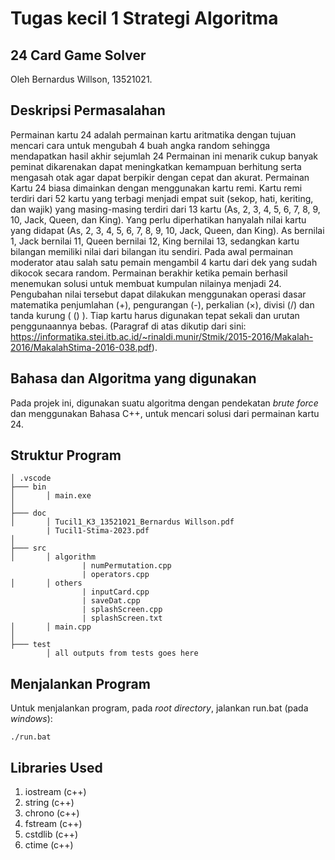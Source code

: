 # Tugas kecil 1 Strategi Algoritma


## 24 Card Game Solver

Oleh Bernardus Willson, 13521021.


## Deskripsi Permasalahan

Permainan kartu 24 adalah permainan kartu aritmatika dengan tujuan mencari cara untuk mengubah 4 buah angka random sehingga mendapatkan hasil akhir sejumlah 24 Permainan ini menarik cukup banyak peminat dikarenakan dapat meningkatkan kemampuan berhitung serta mengasah otak agar dapat berpikir dengan cepat dan akurat. Permainan Kartu 24 biasa dimainkan dengan menggunakan kartu remi. Kartu remi terdiri dari 52 kartu yang terbagi menjadi empat suit (sekop, hati, keriting, dan wajik) yang masing-masing terdiri dari 13 kartu (As, 2, 3, 4, 5, 6, 7, 8, 9, 10, Jack, Queen, dan King). Yang perlu diperhatikan hanyalah nilai kartu yang didapat (As, 2, 3, 4, 5, 6, 7, 8, 9, 10, Jack, Queen, dan King). As bernilai 1, Jack bernilai 11, Queen bernilai 12, King bernilai 13, sedangkan kartu bilangan memiliki nilai dari bilangan itu sendiri. Pada awal permainan moderator atau salah satu pemain mengambil 4 kartu dari dek yang sudah dikocok secara random. Permainan berakhir ketika pemain berhasil menemukan solusi untuk membuat kumpulan nilainya menjadi 24. Pengubahan nilai tersebut dapat dilakukan menggunakan operasi dasar matematika penjumlahan (+), pengurangan (-), perkalian (×), divisi (/) dan tanda kurung ( () ). Tiap kartu harus digunakan tepat sekali dan urutan penggunaannya bebas. (Paragraf di atas dikutip dari sini: https://informatika.stei.itb.ac.id/~rinaldi.munir/Stmik/2015-2016/Makalah-2016/MakalahStima-2016-038.pdf).


## Bahasa dan Algoritma yang digunakan

Pada projek ini, digunakan suatu algoritma dengan pendekatan *brute force* dan menggunakan Bahasa C++, untuk mencari solusi dari permainan kartu 24.


## Struktur Program

```
│ .vscode
├─── bin
│       │ main.exe
│
├─── doc
│       │ Tucil1_K3_13521021_Bernardus Willson.pdf
        | Tucil1-Stima-2023.pdf
│
├─── src
│       │ algorithm
                | numPermutation.cpp
                | operators.cpp
│       │ others
                | inputCard.cpp
                | saveDat.cpp
                | splashScreen.cpp
                | splashScreen.txt
│       │ main.cpp
│
├─── test
        │ all outputs from tests goes here
```


## Menjalankan Program

Untuk menjalankan program, pada *root directory*, jalankan run.bat (pada *windows*):
```
./run.bat
```


## Libraries Used

1. iostream (c++)
2. string (c++)
3. chrono (c++)
4. fstream (c++)
5. cstdlib (c++)
6. ctime (c++)